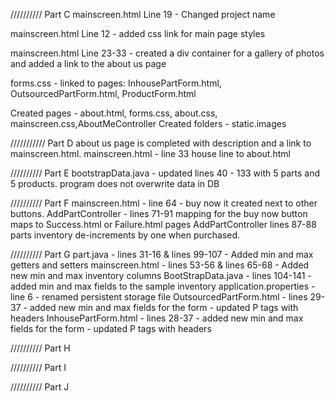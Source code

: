 
//////////
Part C
mainscreen.html Line 19 - Changed project name

mainscreen.html Line 12 - added css link for main page styles

mainscreen.html Line 23-33 - created a div 
container for a gallery of photos and added 
a link to the about us page

forms.css - linked to pages: InhousePartForm.html, OutsourcedPartForm.html,
ProductForm.html

Created pages - about.html, forms.css, about.css, mainscreen.css,AboutMeController
Created folders - static.images


///////////
Part D
about us page is completed with description and a link to mainscreen.html.
mainscreen.html - line 33 house line to about.html


//////////
Part E
bootstrapData.java - updated lines 40 - 133 with 5 parts and 5 products. 
program does not overwrite data in DB


//////////
Part F
mainscreen.html - line 64 - buy now it created next to other buttons.
AddPartController - lines 71-91 mapping for the buy now button maps to Success.html or Failure.html pages
AddPartController lines 87-88 parts inventory de-increments by one when purchased.

//////////
Part G
part.java - lines 31-16 & lines 99-107 - Added min and max getters and setters
mainscreen.html - lines 53-56 & lines 65-68 - Added new min and max inventory columns
BootStrapData.java - lines 104-141 - added min and max fields to the sample inventory
application.properties - line 6 - renamed persistent storage file
OutsourcedPartForm.html - lines 29-37 - added new min and max fields for the form - updated P tags with headers
InhousePartForm.html - lines 28-37 - added new min and max fields for the form - updated P tags with headers

//////////
Part H


//////////
Part I


//////////
Part J